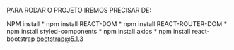 PARA RODAR O PROJETO IREMOS PRECISAR DE:



NPM install *
npm install REACT-DOM *
npm install REACT-ROUTER-DOM *
npm install styled-components *
npm install axios *
npm install react-bootstrap bootstrap@5.1.3

